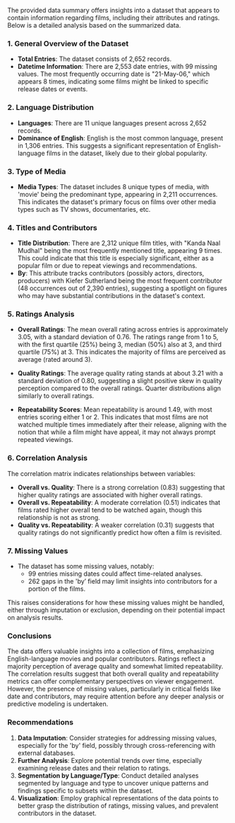 The provided data summary offers insights into a dataset that appears to contain information regarding films, including their attributes and ratings. Below is a detailed analysis based on the summarized data.

### 1. **General Overview of the Dataset**
- **Total Entries**: The dataset consists of 2,652 records.
- **Datetime Information**: There are 2,553 date entries, with 99 missing values. The most frequently occurring date is "21-May-06," which appears 8 times, indicating some films might be linked to specific release dates or events.

### 2. **Language Distribution**
- **Languages**: There are 11 unique languages present across 2,652 records.
- **Dominance of English**: English is the most common language, present in 1,306 entries. This suggests a significant representation of English-language films in the dataset, likely due to their global popularity.

### 3. **Type of Media**
- **Media Types**: The dataset includes 8 unique types of media, with 'movie' being the predominant type, appearing in 2,211 occurrences. This indicates the dataset's primary focus on films over other media types such as TV shows, documentaries, etc.

### 4. **Titles and Contributors**
- **Title Distribution**: There are 2,312 unique film titles, with "Kanda Naal Mudhal" being the most frequently mentioned title, appearing 9 times. This could indicate that this title is especially significant, either as a popular film or due to repeat viewings and recommendations.
- **By**: This attribute tracks contributors (possibly actors, directors, producers) with Kiefer Sutherland being the most frequent contributor (48 occurrences out of 2,390 entries), suggesting a spotlight on figures who may have substantial contributions in the dataset's context.

### 5. **Ratings Analysis**
- **Overall Ratings**: The mean overall rating across entries is approximately 3.05, with a standard deviation of 0.76. The ratings range from 1 to 5, with the first quartile (25%) being 3, median (50%) also at 3, and third quartile (75%) at 3. This indicates the majority of films are perceived as average (rated around 3).
  
- **Quality Ratings**: The average quality rating stands at about 3.21 with a standard deviation of 0.80, suggesting a slight positive skew in quality perception compared to the overall ratings. Quarter distributions align similarly to overall ratings.

- **Repeatability Scores**: Mean repeatability is around 1.49, with most entries scoring either 1 or 2. This indicates that most films are not watched multiple times immediately after their release, aligning with the notion that while a film might have appeal, it may not always prompt repeated viewings.

### 6. **Correlation Analysis**
The correlation matrix indicates relationships between variables:
- **Overall vs. Quality**: There is a strong correlation (0.83) suggesting that higher quality ratings are associated with higher overall ratings.
- **Overall vs. Repeatability**: A moderate correlation (0.51) indicates that films rated higher overall tend to be watched again, though this relationship is not as strong. 
- **Quality vs. Repeatability**: A weaker correlation (0.31) suggests that quality ratings do not significantly predict how often a film is revisited.

### 7. **Missing Values**
- The dataset has some missing values, notably:
  - 99 entries missing dates could affect time-related analyses.
  - 262 gaps in the 'by’ field may limit insights into contributors for a portion of the films.
  
This raises considerations for how these missing values might be handled, either through imputation or exclusion, depending on their potential impact on analysis results.

### Conclusions
The data offers valuable insights into a collection of films, emphasizing English-language movies and popular contributors. Ratings reflect a majority perception of average quality and somewhat limited repeatability. The correlation results suggest that both overall quality and repeatability metrics can offer complementary perspectives on viewer engagement. However, the presence of missing values, particularly in critical fields like date and contributors, may require attention before any deeper analysis or predictive modeling is undertaken. 

### Recommendations
1. **Data Imputation**: Consider strategies for addressing missing values, especially for the 'by' field, possibly through cross-referencing with external databases.
2. **Further Analysis**: Explore potential trends over time, especially examining release dates and their relation to ratings.
3. **Segmentation by Language/Type**: Conduct detailed analyses segmented by language and type to uncover unique patterns and findings specific to subsets within the dataset.
4. **Visualization**: Employ graphical representations of the data points to better grasp the distribution of ratings, missing values, and prevalent contributors in the dataset.
